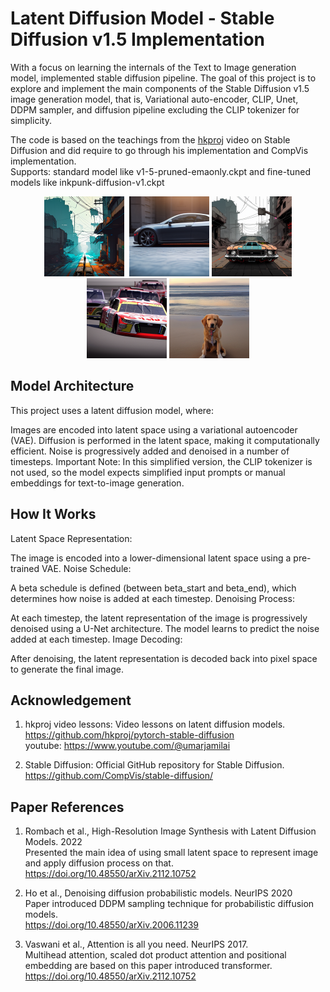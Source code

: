 # Latent Diffusion Model - Stable Diffusion v1.5 Implementation

With a focus on learning the internals of the Text to Image generation model, implemented stable diffusion pipeline. The goal of this project is to explore and implement the main components of the Stable Diffusion v1.5 image generation model, that is, Variational auto-encoder, CLIP, Unet, DDPM sampler, and diffusion pipeline excluding the CLIP tokenizer for simplicity.

The code is based on the teachings from the [hkproj](https://github.com/hkproj) video on Stable Diffusion and did require to go through his implementation and CompVis implementation. \
Supports: standard model like v1-5-pruned-emaonly.ckpt and fine-tuned models like inkpunk-diffusion-v1.ckpt
<center>
<img title="soldier" alt="Alt text" src="data/outputs/lone_soldier.png" height="128">&nbsp;
<img title="car" alt="Alt text" src="data/outputs/car.png" height="128">
<img title="muscle_car" alt="I" src="data/outputs/muscle_car.png" height="128">
<img title="muscle_car" alt="Alt text" src="data/outputs/output.png" height="128">
<img title="dog" alt="Alt text" src="data/outputs/dog.png" height="128">
</center>

## Model Architecture
This project uses a latent diffusion model, where:

Images are encoded into latent space using a variational autoencoder (VAE).
Diffusion is performed in the latent space, making it computationally efficient.
Noise is progressively added and denoised in a number of timesteps.
Important Note: In this simplified version, the CLIP tokenizer is not used, so the model expects simplified input prompts or manual embeddings for text-to-image generation.



## How It Works
Latent Space Representation:

The image is encoded into a lower-dimensional latent space using a pre-trained VAE.
Noise Schedule:

A beta schedule is defined (between beta_start and beta_end), which determines how noise is added at each timestep.
Denoising Process:

At each timestep, the latent representation of the image is progressively denoised using a U-Net architecture.
The model learns to predict the noise added at each timestep.
Image Decoding:

After denoising, the latent representation is decoded back into pixel space to generate the final image.

## Acknowledgement
1. hkproj video lessons: Video lessons on latent diffusion models. \
https://github.com/hkproj/pytorch-stable-diffusion \
youtube: https://www.youtube.com/@umarjamilai


2. Stable Diffusion: Official GitHub repository for Stable Diffusion. \
https://github.com/CompVis/stable-diffusion/

## Paper References
1. Rombach et al., High-Resolution Image Synthesis with Latent Diffusion Models. 2022\
Presented the main idea of using small latent space to represent image and apply diffusion process on that.\
https://doi.org/10.48550/arXiv.2112.10752
2. Ho et al., Denoising diffusion probabilistic models. NeurIPS 2020 \
Paper introduced DDPM sampling technique for probabilistic diffusion models.\
https://doi.org/10.48550/arXiv.2006.11239

3. Vaswani et al., Attention is all you need. NeurIPS 2017. \
Multihead attention, scaled dot product attention and positional embedding are based on this paper introduced transformer. \
https://doi.org/10.48550/arXiv.2112.10752